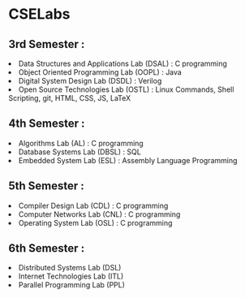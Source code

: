 # CSELabs
<h2><b>3rd Semester :</h2></b>

<li>Data Structures and Applications Lab (DSAL) : C programming
<li>Object Oriented Programming Lab (OOPL) : Java
<li>Digital System Design Lab (DSDL) : Verilog
<li>Open Source Technologies Lab (OSTL) : Linux Commands, Shell Scripting, git, HTML, CSS, JS, LaTeX

<h2><b>4th Semester :</h2></b>

<li>Algorithms Lab (AL) : C programming
<li>Database Systems Lab (DBSL) : SQL
<li>Embedded System Lab (ESL) : Assembly Language Programming

<h2><b>5th Semester :</h2></b>

<li>Compiler Design Lab (CDL) : C programming
<li>Computer Networks Lab (CNL) : C programming
<li>Operating System Lab (OSL) : C programming

<h2><b>6th Semester :</b></h2>
<li>Distributed Systems Lab (DSL)
<li>Internet Technologies Lab (ITL)
<li>Parallel Programming Lab (PPL)
